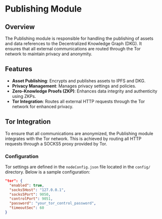 # Publishing Module

## Overview

The Publishing module is responsible for handling the publishing of assets and data references to the Decentralized Knowledge Graph (DKG). It ensures that all external communications are routed through the Tor network to maintain privacy and anonymity.

## Features

- **Asset Publishing**: Encrypts and publishes assets to IPFS and DKG.
- **Privacy Management**: Manages privacy settings and policies.
- **Zero-Knowledge Proofs (ZKP)**: Enhances data integrity and authenticity using ZKPs.
- **Tor Integration**: Routes all external HTTP requests through the Tor network for enhanced privacy.

## Tor Integration

To ensure that all communications are anonymized, the Publishing module integrates with the Tor network. This is achieved by routing all HTTP requests through a SOCKS5 proxy provided by Tor.

### Configuration

Tor settings are defined in the `nodeConfig.json` file located in the `config/` directory. Below is a sample configuration:

```json
"tor": {
  "enabled": true,
  "socks5Host": "127.0.0.1",
  "socks5Port": 9050,
  "controlPort": 9051,
  "password": "your_tor_control_password",
  "timeoutSec": 60
}
